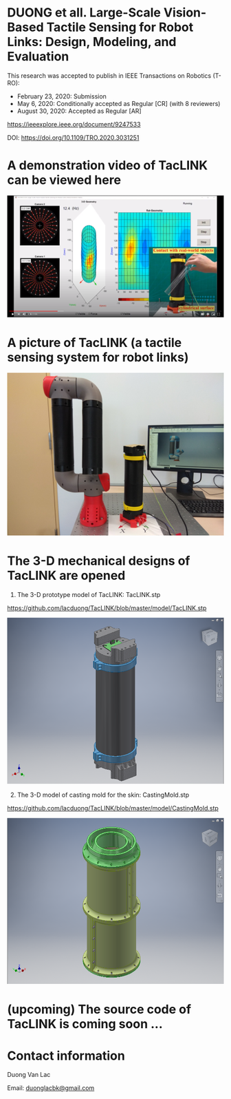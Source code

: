 # DUONG et all. Large-Scale Vision-Based Tactile Sensing for Robot Links: Design, Modeling, and Evaluation
This research was accepted to publish in IEEE Transactions on Robotics (T-RO):
- February 23, 2020: Submission
- May 6, 2020: Conditionally accepted as Regular [CR] (with 8 reviewers)
- August 30, 2020: Accepted as Regular [AR]

https://ieeexplore.ieee.org/document/9247533

DOI: https://doi.org/10.1109/TRO.2020.3031251

# A demonstration video of TacLINK can be viewed here

[![Check video http://bit.ly/TacLINK !](https://github.com/lacduong/TacLINK/blob/master/TacLINK.PNG)](https://youtu.be/1zHOD3cJVys)


# A picture of TacLINK (a tactile sensing system for robot links)
<p align="center">
<img src="https://github.com/lacduong/TacLINK/blob/master/TacLINK.jpg" width="600"> 
</p>

# The 3-D mechanical designs of TacLINK are opened 
1) The 3-D prototype model of TacLINK: TacLINK.stp 

https://github.com/lacduong/TacLINK/blob/master/model/TacLINK.stp

<p align="center">
<img width="600" src="https://github.com/lacduong/TacLINK/blob/master/model/TacLINK.PNG" > 
</p>

2) The 3-D model of casting mold for the skin: CastingMold.stp 

https://github.com/lacduong/TacLINK/blob/master/model/CastingMold.stp

<p align="center">
<img  width="600" src="https://github.com/lacduong/TacLINK/blob/master/model/CastingMold.PNG"> 
</p>

# (upcoming) The source code of TacLINK is coming soon ...

# Contact information
Duong Van Lac

Email: duonglacbk@gmail.com

